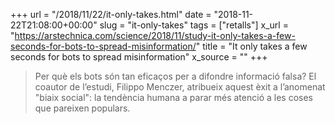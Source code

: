 +++
url = "/2018/11/22/it-only-takes.html"
date = "2018-11-22T21:08:00+00:00"
slug = "it-only-takes"
tags = ["retalls"]
x_url = "https://arstechnica.com/science/2018/11/study-it-only-takes-a-few-seconds-for-bots-to-spread-misinformation/"
title = "It only takes a few seconds for bots to spread misinformation"
x_source = ""
+++


> Per què els bots són tan eficaços per a difondre informació falsa? El coautor de l’estudi, Filippo Menczer, atribueix aquest èxit a l’anomenat "biaix social": la tendència humana a parar més atenció a les coses que pareixen populars.
